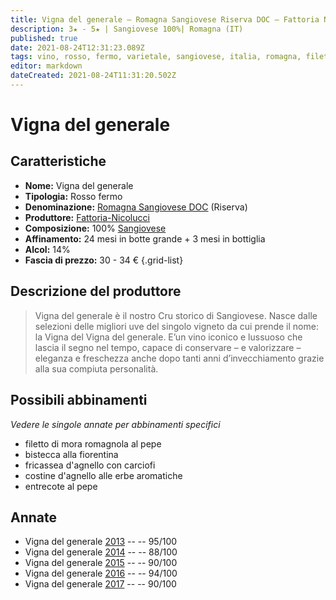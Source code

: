 ```yaml
---
title: Vigna del generale – Romagna Sangiovese Riserva DOC – Fattoria Nicolucci
description: 3★ - 5★ | Sangiovese 100%| Romagna (IT)
published: true
date: 2021-08-24T12:31:23.089Z
tags: vino, rosso, fermo, varietale, sangiovese, italia, romagna, filetto di mora romagnola al pepe, bistecca alla fiorentina, fricassea d'agnello con carciofi, costine d'agnello alle erbe aromatiche, entrecote al pepe, 30 - 34 €, 5 stelle
editor: markdown
dateCreated: 2021-08-24T11:31:20.502Z
---
```


# Vigna del generale

## Caratteristiche
- **Nome:** Vigna del generale
- **Tipologia:** Rosso fermo
- **Denominazione:** [Romagna Sangiovese DOC](/denominazioni/Italia/Romagna/DOC/Romagna-Sangiovese) (Riserva)
- **Produttore:** [Fattoria-Nicolucci](/produttori/Italia/Romagna/Fattoria-Nicolucci) 
- **Composizione:** 100% [Sangiovese](/vitigni/Italia/bacca-nera/sangiovese)
- **Affinamento:** 24 mesi in botte grande + 3 mesi in bottiglia
- **Alcol:** 14%
- **Fascia di prezzo:** 30 - 34 €
{.grid-list}

## Descrizione del produttore

> Vigna del generale è il nostro Cru storico di Sangiovese. Nasce dalle selezioni delle migliori uve del singolo vigneto da cui prende il nome: la Vigna del Vigna del generale. E’un vino iconico e lussuoso che lascia il segno nel tempo, capace di conservare – e valorizzare – eleganza e freschezza anche dopo tanti anni d’invecchiamento grazie alla sua compiuta personalità.

## Possibili abbinamenti
*Vedere le singole annate per abbinamenti specifici*

- filetto di mora romagnola al pepe
- bistecca alla fiorentina
- fricassea d'agnello con carciofi
- costine d'agnello alle erbe aromatiche
- entrecote al pepe

## Annate
- Vigna del generale [2013](/vini/Italia/Romagna/Fattoria-Nicolucci/Vigna-del-generale/2013) -- <span class="star-5"></span> -- 95/100
- Vigna del generale [2014](/vini/Italia/Romagna/Fattoria-Nicolucci/Vigna-del-generale/2014) -- <span class="star-3"></span> -- 88/100
- Vigna del generale [2015](/vini/Italia/Romagna/Fattoria-Nicolucci/Vigna-del-generale/2015) -- <span class="star-4"></span> -- 90/100
- Vigna del generale [2016](/vini/Italia/Romagna/Fattoria-Nicolucci/Vigna-del-generale/2016) -- <span class="star-5"></span> -- 94/100
- Vigna del generale [2017](/vini/Italia/Romagna/Fattoria-Nicolucci/Vigna-del-generale/2017) -- <span class="star-4"></span> -- 90/100